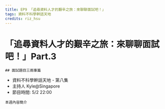 ```yaml
---
title: EP9 「追尋資料人才的艱辛之旅：來聊聊面試吧！」 
tags: 資料不科學幹話天地
credits: riz_hsu
---
```


# 「追尋資料人才的艱辛之旅：來聊聊面試吧！」Part.3
    ## 面試題目三兩事篇

* 資料不科學幹話天地 - 第八集
* 主持人 Kyle@Singapore
* 節目時間: 5/2 22:00

```本週內容簡介```
```

```